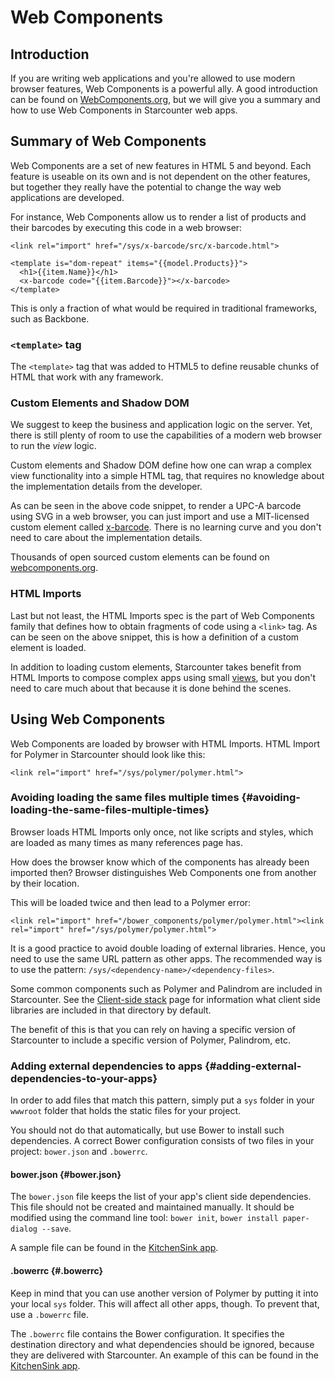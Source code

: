 # Web Components

## Introduction

If you are writing web applications and you're allowed to use modern browser features, Web Components is a powerful ally. A good introduction can be found on [WebComponents.org](https://www.webcomponents.org/introduction/), but we will give you a summary and how to use Web Components in Starcounter web apps.

## Summary of Web Components

Web Components are a set of new features in HTML 5 and beyond. Each feature is useable on its own and is not dependent on the other features, but together they really have the potential to change the way web applications are developed.

For instance, Web Components allow us to render a list of products and their barcodes by executing this code in a web browser:

```markup
<link rel="import" href="/sys/x-barcode/src/x-barcode.html">

<template is="dom-repeat" items="{{model.Products}}">
  <h1>{{item.Name}}</h1>
  <x-barcode code="{{item.Barcode}}"></x-barcode>
</template>
```

This is only a fraction of what would be required in traditional frameworks, such as Backbone.

### `<template>` tag

The `<template>` tag that was added to HTML5 to define reusable chunks of HTML that work with any framework.

### Custom Elements and Shadow DOM

We suggest to keep the business and application logic on the server. Yet, there is still plenty of room to use the capabilities of a modern web browser to run the _view_ logic.

Custom elements and Shadow DOM define how one can wrap a complex view functionality into a simple HTML tag, that requires no knowledge about the implementation details from the developer.

As can be seen in the above code snippet, to render a UPC-A barcode using SVG in a web browser, you can just import and use a MIT-licensed custom element called [x-barcode](https://github.com/girliemac/x-barcode). There is no learning curve and you don't need to care about the implementation details.

Thousands of open sourced custom elements can be found on [webcomponents.org](https://webcomponents.org).

### HTML Imports

Last but not least, the HTML Imports spec is the part of Web Components family that defines how to obtain fragments of code using a `<link>` tag. As can be seen on the above snippet, this is how a definition of a custom element is loaded.

In addition to loading custom elements, Starcounter takes benefit from HTML Imports to compose complex apps using small [views](html-views.md), but you don't need to care much about that because it is done behind the scenes.

## Using Web Components

Web Components are loaded by browser with HTML Imports. HTML Import for Polymer in Starcounter should look like this:

```markup
<link rel="import" href="/sys/polymer/polymer.html">
```

### Avoiding loading the same files multiple times {#avoiding-loading-the-same-files-multiple-times}

Browser loads HTML Imports only once, not like scripts and styles, which are loaded as many times as many references page has.

How does the browser know which of the components has already been imported then? Browser distinguishes Web Components one from another by their location.

This will be loaded twice and then lead to a Polymer error:

```markup
<link rel="import" href="/bower_components/polymer/polymer.html"><link rel="import" href="/sys/polymer/polymer.html">
```

It is a good practice to avoid double loading of external libraries. Hence, you need to use the same URL pattern as other apps. The recommended way is to use the pattern: `/sys/<dependency-name>/<dependency-files>`.

Some common components such as Polymer and Palindrom are included in Starcounter. See the [Client-side stack](client-side-stack.md) page for information what client side libraries are included in that directory by default.

The benefit of this is that you can rely on having a specific version of Starcounter to include a specific version of Polymer, Palindrom, etc.

### Adding external dependencies to apps {#adding-external-dependencies-to-your-apps}

In order to add files that match this pattern, simply put a `sys` folder in your `wwwroot` folder that holds the static files for your project.

You should not do that automatically, but use Bower to install such dependencies. A correct Bower configuration consists of two files in your project: `bower.json` and `.bowerrc`.

#### bower.json {#bower.json}

The `bower.json` file keeps the list of your app's client side dependencies. This file should not be created and maintained manually. It should be modified using the command line tool: `bower init`, `bower install paper-dialog --save`.

A sample file can be found in the [KitchenSink app](https://github.com/Starcounter/KitchenSink/blob/master-2.4/src/KitchenSink/bower.json).

#### .bowerrc {#.bowerrc}

Keep in mind that you can use another version of Polymer by putting it into your local `sys` folder. This will affect all other apps, though. To prevent that, use a `.bowerrc` file.

The `.bowerrc` file contains the Bower configuration. It specifies the destination directory and what dependencies should be ignored, because they are delivered with Starcounter. An example of this can be found in the [KitchenSink app](https://github.com/Starcounter/KitchenSink/blob/master-2.4/src/KitchenSink/.bowerrc).

